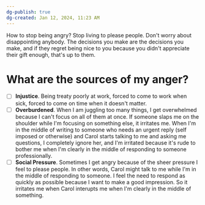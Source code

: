 ```yaml
---
dg-publish: true
dg-created: Jan 12, 2024, 11:23 AM
---
```


How to stop being angry? Stop living to please people. Don't worry about disappointing anybody. The decisions you make are the decisions you make, and if they regret being nice to you because you didn't appreciate their gift enough, that's up to them.

# What are the sources of my anger?

- [ ] **Injustice**. Being treaty poorly at work, forced to come to work when sick, forced to come on time when it doesn't matter.
- [ ] **Overburdened**. When I am juggling too many things, I get overwhelmed because I can't focus on all of them at once. If someone slaps me on the shoulder while I'm focusing on something else, it irritates me. When I'm in the middle of writing to someone who needs an urgent reply (self imposed or otherwise) and Carol starts talking to me and asking me questions, I completely ignore her, and I'm irritated because it's rude to bother me when I'm clearly in the middle of responding to someone professionally.
- [ ] **Social Pressure**. Sometimes I get angry because of the sheer pressure I feel to please people. In other words, Carol might talk to me while I'm in the middle of responding to someone. I feel the need to respond as quickly as possible because I want to make a good impression. So it irritates me when Carol interupts me when I'm clearly in the middle of something.